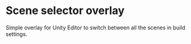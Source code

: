 # Scene selector overlay

Simple overlay for Unity Editor to switch between all the scenes in build settings.
